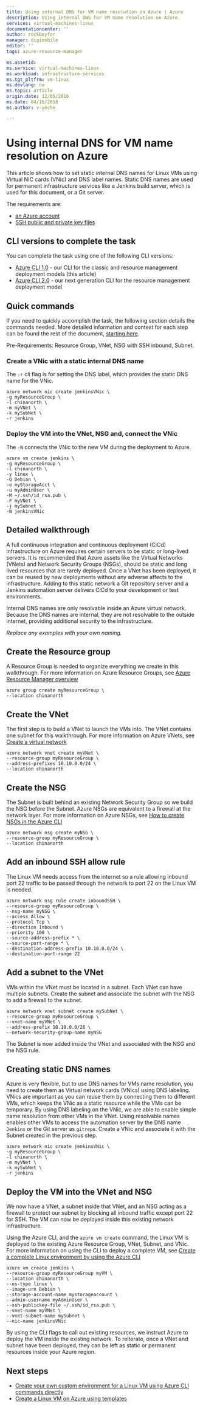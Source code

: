 ```yaml
---
title: Using internal DNS for VM name resolution on Azure | Azure
description: Using internal DNS for VM name resolution on Azure.
services: virtual-machines-linux
documentationcenter: ''
author: rockboyfor
manager: digimobile
editor: ''
tags: azure-resource-manager

ms.assetid:
ms.service: virtual-machines-linux
ms.workload: infrastructure-services
ms.tgt_pltfrm: vm-linux
ms.devlang: na
ms.topic: article
origin.date: 12/05/2016
ms.date: 04/16/2018
ms.author: v-yeche

---
```


# Using internal DNS for VM name resolution on Azure

This article shows how to set static internal DNS names for Linux VMs using Virtual NIC cards (VNic) and DNS label names. Static DNS names are used for permanent infrastructure services like a Jenkins build server, which is used for this document, or a Git server.

The requirements are:

* [an Azure account](https://www.azure.cn/pricing/1rmb-trial/)
* [SSH public and private key files](mac-create-ssh-keys.md?toc=%2fvirtual-machines%2flinux%2ftoc.json)

## CLI versions to complete the task
You can complete the task using one of the following CLI versions:

- [Azure CLI 1.0](#quick-commands) - our CLI for the classic and resource management deployment models (this article)
- [Azure CLI 2.0](static-dns-name-resolution-for-linux-on-azure.md?toc=%2fvirtual-machines%2flinux%2ftoc.json) - our next generation CLI for the resource management deployment model

## Quick commands

If you need to quickly accomplish the task, the following section details the commands needed. More detailed information and context for each step can be found the rest of the document, [starting here](#detailed-walkthrough).  

Pre-Requirements: Resource Group, VNet, NSG with SSH inbound, Subnet.

### Create a VNic with a static internal DNS name

The `-r` cli flag is for setting the DNS label, which provides the static DNS name for the VNic.

```azurecli
azure network nic create jenkinsVNic \
-g myResourceGroup \
-l chinanorth \
-m myVNet \
-k mySubNet \
-r jenkins
```

### Deploy the VM into the VNet, NSG and, connect the VNic

The `-N` connects the VNic to the new VM during the deployment to Azure.

```azurecli
azure vm create jenkins \
-g myResourceGroup \
-l chinanorth \
-y linux \
-Q Debian \
-o myStorageAcct \
-u myAdminUser \
-M ~/.ssh/id_rsa.pub \
-F myVNet \
-j mySubnet \
-N jenkinsVNic
```

## Detailed walkthrough

A full continuous integration and continuous deployment (CiCd) infrastructure on Azure requires certain servers to be static or long-lived servers.  It is recommended that Azure assets like the Virtual Networks (VNets) and Network Security Groups (NSGs), should be static and long lived resources that are rarely deployed.  Once a VNet has been deployed, it can be reused by new deployments without any adverse affects to the infrastructure.  Adding to this static network a Git repository server and a Jenkins automation server delivers CiCd to your development or test environments.  

Internal DNS names are only resolvable inside an Azure virtual network.  Because the DNS names are internal, they are not resolvable to the outside internet, providing additional security to the infrastructure.

_Replace any examples with your own naming._

## Create the Resource group

A Resource Group is needed to organize everything we create in this walkthrough.  For more information on Azure Resource Groups, see [Azure Resource Manager overview](../../azure-resource-manager/resource-group-overview.md?toc=%2fvirtual-machines%2flinux%2ftoc.json)

```azurecli
azure group create myResourceGroup \
--location chinanorth
```

## Create the VNet

The first step is to build a VNet to launch the VMs into.  The VNet contains one subnet for this walkthrough.  For more information on Azure VNets, see [Create a virtual network](../../virtual-network/manage-virtual-network.md?toc=%2fvirtual-machines%2flinux%2ftoc.json#create-a-virtual-network)

```azurecli
azure network vnet create myVNet \
--resource-group myResourceGroup \
--address-prefixes 10.10.0.0/24 \
--location chinanorth
```

## Create the NSG

The Subnet is built behind an existing Network Security Group so we build the NSG before the Subnet.  Azure NSGs are equivalent to a firewall at the network layer.  For more information on Azure NSGs, see [How to create NSGs in the Azure CLI](../../virtual-network/virtual-networks-create-nsg-arm-cli.md?toc=%2fvirtual-machines%2flinux%2ftoc.json)

```azurecli
azure network nsg create myNSG \
--resource-group myResourceGroup \
--location chinanorth
```

## Add an inbound SSH allow rule

The Linux VM needs access from the internet so a rule allowing inbound port 22 traffic to be passed through the network to port 22 on the Linux VM is needed.

```azurecli
azure network nsg rule create inboundSSH \
--resource-group myResourceGroup \
--nsg-name myNSG \
--access Allow \
--protocol Tcp \
--direction Inbound \
--priority 100 \
--source-address-prefix * \
--source-port-range * \
--destination-address-prefix 10.10.0.0/24 \
--destination-port-range 22
```

## Add a subnet to the VNet

VMs within the VNet must be located in a subnet.  Each VNet can have multiple subnets.  Create the subnet and associate the subnet with the NSG to add a firewall to the subnet.

```azurecli
azure network vnet subnet create mySubNet \
--resource-group myResourceGroup \
--vnet-name myVNet \
--address-prefix 10.10.0.0/26 \
--network-security-group-name myNSG
```

The Subnet is now added inside the VNet and associated with the NSG and the NSG rule.

## Creating static DNS names

Azure is very flexible, but to use DNS names for VMs name resolution, you need to create them as Virtual network cards (VNics) using DNS labeling.  VNics are important as you can reuse them by connecting them to different VMs, which keeps the VNic as a static resource while the VMs can be temporary.  By using DNS labeling on the VNic, we are able to enable simple name resolution from other VMs in the VNet.  Using resolvable names enables other VMs to access the automation server by the DNS name `Jenkins` or the Git server as `gitrepo`.  Create a VNic and associate it with the Subnet created in the previous step.

```azurecli
azure network nic create jenkinsVNic \
-g myResourceGroup \
-l chinanorth \
-m myVNet \
-k mySubNet \
-r jenkins
```

## Deploy the VM into the VNet and NSG

We now have a VNet, a subnet inside that VNet, and an NSG acting as a firewall to protect our subnet by blocking all inbound traffic except port 22 for SSH.  The VM can now be deployed inside this existing network infrastructure.

Using the Azure CLI, and the `azure vm create` command, the Linux VM is deployed to the existing Azure Resource Group, VNet, Subnet, and VNic.  For more information on using the CLI to deploy a complete VM, see [Create a complete Linux environment by using the Azure CLI](create-cli-complete.md?toc=%2fvirtual-machines%2flinux%2ftoc.json)

```azurecli
azure vm create jenkins \
--resource-group myResourceGroup myVM \
--location chinanorth \
--os-type linux \
--image-urn Debian \
--storage-account-name mystorageaccount \
--admin-username myAdminUser \
--ssh-publickey-file ~/.ssh/id_rsa.pub \
--vnet-name myVNet \
--vnet-subnet-name mySubnet \
--nic-name jenkinsVNic
```

By using the CLI flags to call out existing resources, we instruct Azure to deploy the VM inside the existing network.  To reiterate, once a VNet and subnet have been deployed, they can be left as static or permanent resources inside your Azure region.  

## Next steps
* [Create your own custom environment for a Linux VM using Azure CLI commands directly](create-cli-complete.md?toc=%2fvirtual-machines%2flinux%2ftoc.json)
* [Create a Linux VM on Azure using templates](create-ssh-secured-vm-from-template.md?toc=%2fvirtual-machines%2flinux%2ftoc.json)

<!-- Update_Description: update meta properties, update link -->